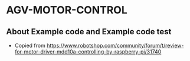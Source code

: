 # AGV-MOTOR-CONTROL

## About Example code and Example code test  

* Copied from https://www.robotshop.com/community/forum/t/review-for-motor-driver-mdd10a-controlling-by-raspberry-pi/31740  
